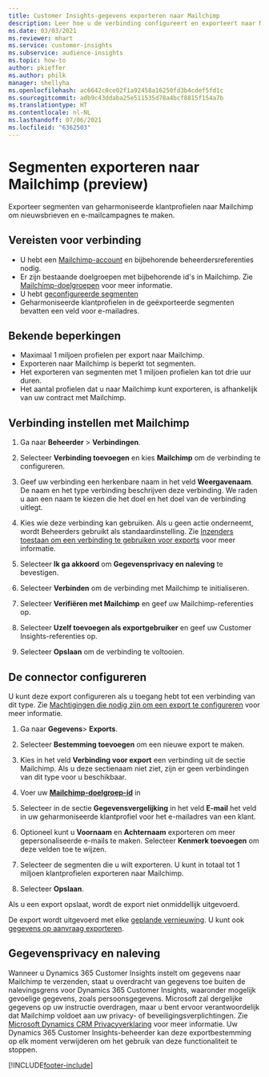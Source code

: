 ```yaml
---
title: Customer Insights-gegevens exporteren naar Mailchimp
description: Leer hoe u de verbinding configureert en exporteert naar Mailchimp.
ms.date: 03/03/2021
ms.reviewer: mhart
ms.service: customer-insights
ms.subservice: audience-insights
ms.topic: how-to
author: pkieffer
ms.author: philk
manager: shellyha
ms.openlocfilehash: ac6642c0ce02f1a92458a16250fd3b4cdef5fd1c
ms.sourcegitcommit: adb9c43ddaba25e511535d78a4bcf8815f154a7b
ms.translationtype: HT
ms.contentlocale: nl-NL
ms.lasthandoff: 07/06/2021
ms.locfileid: "6362503"
---
```

# <a name="export-segments-to-mailchimp-preview"></a>Segmenten exporteren naar Mailchimp (preview)

Exporteer segmenten van geharmoniseerde klantprofielen naar Mailchimp om nieuwsbrieven en e-mailcampagnes te maken.

## <a name="prerequisites-for-connection"></a>Vereisten voor verbinding

-   U hebt een [Mailchimp-account](https://mailchimp.com/) en bijbehorende beheerdersreferenties nodig.
-   Er zijn bestaande doelgroepen met bijbehorende id's in Mailchimp. Zie [Mailchimp-doelgroepen](https://mailchimp.com/help/create-audience/) voor meer informatie.
-   U hebt [geconfigureerde segmenten](segments.md)
-   Geharmoniseerde klantprofielen in de geëxporteerde segmenten bevatten een veld voor e-mailadres.

## <a name="known-limitations"></a>Bekende beperkingen

- Maximaal 1 miljoen profielen per export naar Mailchimp.
- Exporteren naar Mailchimp is beperkt tot segmenten.
- Het exporteren van segmenten met 1 miljoen profielen kan tot drie uur duren. 
- Het aantal profielen dat u naar Mailchimp kunt exporteren, is afhankelijk van uw contract met Mailchimp.

## <a name="set-up-connection-to-mailchimp"></a>Verbinding instellen met Mailchimp

1. Ga naar **Beheerder** > **Verbindingen**.

1. Selecteer **Verbinding toevoegen** en kies **Mailchimp** om de verbinding te configureren.

1. Geef uw verbinding een herkenbare naam in het veld **Weergavenaam**. De naam en het type verbinding beschrijven deze verbinding. We raden u aan een naam te kiezen die het doel en het doel van de verbinding uitlegt.

1. Kies wie deze verbinding kan gebruiken. Als u geen actie onderneemt, wordt Beheerders gebruikt als standaardinstelling. Zie [Inzenders toestaan om een verbinding te gebruiken voor exports](connections.md#allow-contributors-to-use-a-connection-for-exports) voor meer informatie.

1. Selecteer **Ik ga akkoord** om **Gegevensprivacy en naleving** te bevestigen.

1. Selecteer **Verbinden** om de verbinding met Mailchimp te initialiseren.

1. Selecteer **Verifiëren met Mailchimp** en geef uw Mailchimp-referenties op.

1. Selecteer **Uzelf toevoegen als exportgebruiker** en geef uw Customer Insights-referenties op.

1. Selecteer **Opslaan** om de verbinding te voltooien. 

## <a name="configure-the-connector"></a>De connector configureren

U kunt deze export configureren als u toegang hebt tot een verbinding van dit type. Zie [Machtigingen die nodig zijn om een export te configureren](export-destinations.md#set-up-a-new-export) voor meer informatie.

1. Ga naar **Gegevens**> **Exports**.

1. Selecteer **Bestemming toevoegen** om een nieuwe export te maken.

1. Kies in het veld **Verbinding voor export** een verbinding uit de sectie Mailchimp. Als u deze sectienaam niet ziet, zijn er geen verbindingen van dit type voor u beschikbaar.

1. Voer uw **[Mailchimp-doelgroep-id](https://mailchimp.com/help/find-audience-id/)** in

3. Selecteer in de sectie **Gegevensvergelijking** in het veld **E-mail** het veld in uw geharmoniseerde klantprofiel voor het e-mailadres van een klant. 

1. Optioneel kunt u **Voornaam** en **Achternaam** exporteren om meer gepersonaliseerde e-mails te maken. Selecteer **Kenmerk toevoegen** om deze velden toe te wijzen.

1. Selecteer de segmenten die u wilt exporteren. U kunt in totaal tot 1 miljoen klantprofielen exporteren naar Mailchimp.

1. Selecteer **Opslaan**.

Als u een export opslaat, wordt de export niet onmiddellijk uitgevoerd.

De export wordt uitgevoerd met elke [geplande vernieuwing](system.md#schedule-tab). U kunt ook [gegevens op aanvraag exporteren](export-destinations.md#run-exports-on-demand). 

## <a name="data-privacy-and-compliance"></a>Gegevensprivacy en naleving

Wanneer u Dynamics 365 Customer Insights instelt om gegevens naar Mailchimp te verzenden, staat u overdracht van gegevens toe buiten de nalevingsgrens voor Dynamics 365 Customer Insights, waaronder mogelijk gevoelige gegevens, zoals persoonsgegevens. Microsoft zal dergelijke gegevens op uw instructie overdragen, maar u bent ervoor verantwoordelijk dat Mailchimp voldoet aan uw privacy- of beveiligingsverplichtingen. Zie [Microsoft Dynamics CRM Privacyverklaring](https://go.microsoft.com/fwlink/?linkid=396732) voor meer informatie.
Uw Dynamics 365 Customer Insights-beheerder kan deze exportbestemming op elk moment verwijderen om het gebruik van deze functionaliteit te stoppen.

[!INCLUDE[footer-include](../includes/footer-banner.md)]

